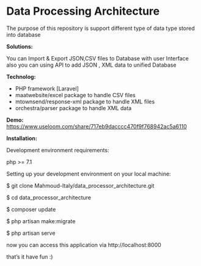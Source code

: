<h1>Data Processing Architecture</h1>
    
<p>The purpose of this repository is support different type of data type stored into database</p>
   
        
<b>Solutions:</b> 
 
You can Import & Export JSON,CSV files to Database with user Interface
also you can using API to add JSON , XML data to unified Database
     
<b>Technolog:</b>  
<ul>
    <li>PHP framework [Laravel]</li>    
      
<li>maatwebsite/excel   		  package to handle CSV files</li>

<li>mtownsend/response-xml   package to handle XML files</li>   
 
<li>orchestra/parser 		  package to handle XML data</li>
</ul>  


<b>Demo:</b>
https://www.useloom.com/share/717eb9dacccc470f9f768942ac5a6110


<b>Installation:</b>

Development environment requirements:   

php >= 7.1
  


Setting up your development environment on your local machine: 

$ git clone Mahmoud-Italy/data_processor_architecture.git

$ cd data_processor_architecture

$ composer update

$ php artisan make:migrate

$ php artisan serve

now you can access this application via http://localhost:8000


that’s it have fun :)


